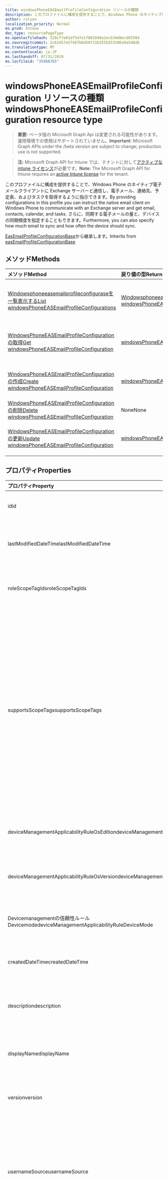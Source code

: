 ```yaml
---
title: windowsPhoneEASEmailProfileConfiguration リソースの種類
description: このプロファイルに構成を提供することで、Windows Phone のネイティブ電子メールクライアントに Exchange サーバーと通信し、電子メール、連絡先、予定表、およびタスクを取得するように指示できます。 さらに、同期する電子メールの量と、デバイスの同期頻度を指定することもできます。
author: rolyon
localization_priority: Normal
ms.prod: Intune
doc_type: resourcePageType
ms.openlocfilehash: 520cf7e01df54fe1f601049a1ecb34d8ecd85504
ms.sourcegitcommit: 2c62457e57467b8d50f21b255b553106a9a5d8d6
ms.translationtype: MT
ms.contentlocale: ja-JP
ms.lasthandoff: 07/31/2019
ms.locfileid: "35968765"
---
```

# <a name="windowsphoneeasemailprofileconfiguration-resource-type"></a><span data-ttu-id="f4303-104">windowsPhoneEASEmailProfileConfiguration リソースの種類</span><span class="sxs-lookup"><span data-stu-id="f4303-104">windowsPhoneEASEmailProfileConfiguration resource type</span></span>

> <span data-ttu-id="f4303-105">**重要:** ベータ版の Microsoft Graph Api は変更される可能性があります。運用環境での使用はサポートされていません。</span><span class="sxs-lookup"><span data-stu-id="f4303-105">**Important:** Microsoft Graph APIs under the /beta version are subject to change; production use is not supported.</span></span>

> <span data-ttu-id="f4303-106">**注:** Microsoft Graph API for Intune では、テナントに対して[アクティブな intune ライセンス](https://go.microsoft.com/fwlink/?linkid=839381)が必要です。</span><span class="sxs-lookup"><span data-stu-id="f4303-106">**Note:** The Microsoft Graph API for Intune requires an [active Intune license](https://go.microsoft.com/fwlink/?linkid=839381) for the tenant.</span></span>

<span data-ttu-id="f4303-107">このプロファイルに構成を提供することで、Windows Phone のネイティブ電子メールクライアントに Exchange サーバーと通信し、電子メール、連絡先、予定表、およびタスクを取得するように指示できます。</span><span class="sxs-lookup"><span data-stu-id="f4303-107">By providing configurations in this profile you can instruct the native email client on Windows Phone to communicate with an Exchange server and get email, contacts, calendar, and tasks.</span></span> <span data-ttu-id="f4303-108">さらに、同期する電子メールの量と、デバイスの同期頻度を指定することもできます。</span><span class="sxs-lookup"><span data-stu-id="f4303-108">Furthermore, you can also specify how much email to sync and how often the device should sync.</span></span>


<span data-ttu-id="f4303-109">[EasEmailProfileConfigurationBase](../resources/intune-deviceconfig-easemailprofileconfigurationbase.md)から継承します。</span><span class="sxs-lookup"><span data-stu-id="f4303-109">Inherits from [easEmailProfileConfigurationBase](../resources/intune-deviceconfig-easemailprofileconfigurationbase.md)</span></span>

## <a name="methods"></a><span data-ttu-id="f4303-110">メソッド</span><span class="sxs-lookup"><span data-stu-id="f4303-110">Methods</span></span>
|<span data-ttu-id="f4303-111">メソッド</span><span class="sxs-lookup"><span data-stu-id="f4303-111">Method</span></span>|<span data-ttu-id="f4303-112">戻り値の型</span><span class="sxs-lookup"><span data-stu-id="f4303-112">Return Type</span></span>|<span data-ttu-id="f4303-113">説明</span><span class="sxs-lookup"><span data-stu-id="f4303-113">Description</span></span>|
|:---|:---|:---|
|[<span data-ttu-id="f4303-114">Windowsphoneeasemailprofileconfiguraseを一覧表示する</span><span class="sxs-lookup"><span data-stu-id="f4303-114">List windowsPhoneEASEmailProfileConfigurations</span></span>](../api/intune-deviceconfig-windowsphoneeasemailprofileconfiguration-list.md)|<span data-ttu-id="f4303-115">[Windowsphoneeasemailprofileconfiguration](../resources/intune-deviceconfig-windowsphoneeasemailprofileconfiguration.md)コレクション</span><span class="sxs-lookup"><span data-stu-id="f4303-115">[windowsPhoneEASEmailProfileConfiguration](../resources/intune-deviceconfig-windowsphoneeasemailprofileconfiguration.md) collection</span></span>|<span data-ttu-id="f4303-116">[Windowsphoneeasemailprofileconfiguration](../resources/intune-deviceconfig-windowsphoneeasemailprofileconfiguration.md)オブジェクトのプロパティとリレーションシップをリストします。</span><span class="sxs-lookup"><span data-stu-id="f4303-116">List properties and relationships of the [windowsPhoneEASEmailProfileConfiguration](../resources/intune-deviceconfig-windowsphoneeasemailprofileconfiguration.md) objects.</span></span>|
|[<span data-ttu-id="f4303-117">WindowsPhoneEASEmailProfileConfiguration の取得</span><span class="sxs-lookup"><span data-stu-id="f4303-117">Get windowsPhoneEASEmailProfileConfiguration</span></span>](../api/intune-deviceconfig-windowsphoneeasemailprofileconfiguration-get.md)|[<span data-ttu-id="f4303-118">windowsPhoneEASEmailProfileConfiguration</span><span class="sxs-lookup"><span data-stu-id="f4303-118">windowsPhoneEASEmailProfileConfiguration</span></span>](../resources/intune-deviceconfig-windowsphoneeasemailprofileconfiguration.md)|<span data-ttu-id="f4303-119">[Windowsphoneeasemailprofileconfiguration](../resources/intune-deviceconfig-windowsphoneeasemailprofileconfiguration.md)オブジェクトのプロパティとリレーションシップを読み取ります。</span><span class="sxs-lookup"><span data-stu-id="f4303-119">Read properties and relationships of the [windowsPhoneEASEmailProfileConfiguration](../resources/intune-deviceconfig-windowsphoneeasemailprofileconfiguration.md) object.</span></span>|
|[<span data-ttu-id="f4303-120">WindowsPhoneEASEmailProfileConfiguration の作成</span><span class="sxs-lookup"><span data-stu-id="f4303-120">Create windowsPhoneEASEmailProfileConfiguration</span></span>](../api/intune-deviceconfig-windowsphoneeasemailprofileconfiguration-create.md)|[<span data-ttu-id="f4303-121">windowsPhoneEASEmailProfileConfiguration</span><span class="sxs-lookup"><span data-stu-id="f4303-121">windowsPhoneEASEmailProfileConfiguration</span></span>](../resources/intune-deviceconfig-windowsphoneeasemailprofileconfiguration.md)|<span data-ttu-id="f4303-122">新しい[Windowsphoneeasemailprofileconfiguration](../resources/intune-deviceconfig-windowsphoneeasemailprofileconfiguration.md)オブジェクトを作成します。</span><span class="sxs-lookup"><span data-stu-id="f4303-122">Create a new [windowsPhoneEASEmailProfileConfiguration](../resources/intune-deviceconfig-windowsphoneeasemailprofileconfiguration.md) object.</span></span>|
|[<span data-ttu-id="f4303-123">WindowsPhoneEASEmailProfileConfiguration の削除</span><span class="sxs-lookup"><span data-stu-id="f4303-123">Delete windowsPhoneEASEmailProfileConfiguration</span></span>](../api/intune-deviceconfig-windowsphoneeasemailprofileconfiguration-delete.md)|<span data-ttu-id="f4303-124">None</span><span class="sxs-lookup"><span data-stu-id="f4303-124">None</span></span>|<span data-ttu-id="f4303-125">[Windowsphoneeasemailprofileconfiguration](../resources/intune-deviceconfig-windowsphoneeasemailprofileconfiguration.md)を削除します。</span><span class="sxs-lookup"><span data-stu-id="f4303-125">Deletes a [windowsPhoneEASEmailProfileConfiguration](../resources/intune-deviceconfig-windowsphoneeasemailprofileconfiguration.md).</span></span>|
|[<span data-ttu-id="f4303-126">WindowsPhoneEASEmailProfileConfiguration の更新</span><span class="sxs-lookup"><span data-stu-id="f4303-126">Update windowsPhoneEASEmailProfileConfiguration</span></span>](../api/intune-deviceconfig-windowsphoneeasemailprofileconfiguration-update.md)|[<span data-ttu-id="f4303-127">windowsPhoneEASEmailProfileConfiguration</span><span class="sxs-lookup"><span data-stu-id="f4303-127">windowsPhoneEASEmailProfileConfiguration</span></span>](../resources/intune-deviceconfig-windowsphoneeasemailprofileconfiguration.md)|<span data-ttu-id="f4303-128">[Windowsphoneeasemailprofileconfiguration](../resources/intune-deviceconfig-windowsphoneeasemailprofileconfiguration.md)オブジェクトのプロパティを更新します。</span><span class="sxs-lookup"><span data-stu-id="f4303-128">Update the properties of a [windowsPhoneEASEmailProfileConfiguration](../resources/intune-deviceconfig-windowsphoneeasemailprofileconfiguration.md) object.</span></span>|

## <a name="properties"></a><span data-ttu-id="f4303-129">プロパティ</span><span class="sxs-lookup"><span data-stu-id="f4303-129">Properties</span></span>
|<span data-ttu-id="f4303-130">プロパティ</span><span class="sxs-lookup"><span data-stu-id="f4303-130">Property</span></span>|<span data-ttu-id="f4303-131">型</span><span class="sxs-lookup"><span data-stu-id="f4303-131">Type</span></span>|<span data-ttu-id="f4303-132">説明</span><span class="sxs-lookup"><span data-stu-id="f4303-132">Description</span></span>|
|:---|:---|:---|
|<span data-ttu-id="f4303-133">id</span><span class="sxs-lookup"><span data-stu-id="f4303-133">id</span></span>|<span data-ttu-id="f4303-134">文字列</span><span class="sxs-lookup"><span data-stu-id="f4303-134">String</span></span>|<span data-ttu-id="f4303-135">エンティティのキー。</span><span class="sxs-lookup"><span data-stu-id="f4303-135">Key of the entity.</span></span> <span data-ttu-id="f4303-136">[deviceConfiguration](../resources/intune-deviceconfig-deviceconfiguration.md) から継承します</span><span class="sxs-lookup"><span data-stu-id="f4303-136">Inherited from [deviceConfiguration](../resources/intune-deviceconfig-deviceconfiguration.md)</span></span>|
|<span data-ttu-id="f4303-137">lastModifiedDateTime</span><span class="sxs-lookup"><span data-stu-id="f4303-137">lastModifiedDateTime</span></span>|<span data-ttu-id="f4303-138">DateTimeOffset</span><span class="sxs-lookup"><span data-stu-id="f4303-138">DateTimeOffset</span></span>|<span data-ttu-id="f4303-139">オブジェクトの最終更新の DateTime。</span><span class="sxs-lookup"><span data-stu-id="f4303-139">DateTime the object was last modified.</span></span> <span data-ttu-id="f4303-140">[deviceConfiguration](../resources/intune-deviceconfig-deviceconfiguration.md) から継承します</span><span class="sxs-lookup"><span data-stu-id="f4303-140">Inherited from [deviceConfiguration](../resources/intune-deviceconfig-deviceconfiguration.md)</span></span>|
|<span data-ttu-id="f4303-141">roleScopeTagIds</span><span class="sxs-lookup"><span data-stu-id="f4303-141">roleScopeTagIds</span></span>|<span data-ttu-id="f4303-142">文字列コレクション</span><span class="sxs-lookup"><span data-stu-id="f4303-142">String collection</span></span>|<span data-ttu-id="f4303-143">このエンティティインスタンスの範囲タグのリスト。</span><span class="sxs-lookup"><span data-stu-id="f4303-143">List of Scope Tags for this Entity instance.</span></span> <span data-ttu-id="f4303-144">[deviceConfiguration](../resources/intune-deviceconfig-deviceconfiguration.md) から継承します</span><span class="sxs-lookup"><span data-stu-id="f4303-144">Inherited from [deviceConfiguration](../resources/intune-deviceconfig-deviceconfiguration.md)</span></span>|
|<span data-ttu-id="f4303-145">supportsScopeTags</span><span class="sxs-lookup"><span data-stu-id="f4303-145">supportsScopeTags</span></span>|<span data-ttu-id="f4303-146">Boolean</span><span class="sxs-lookup"><span data-stu-id="f4303-146">Boolean</span></span>|<span data-ttu-id="f4303-147">基になるデバイス構成がスコープタグの割り当てをサポートしているかどうかを示します。</span><span class="sxs-lookup"><span data-stu-id="f4303-147">Indicates whether or not the underlying Device Configuration supports the assignment of scope tags.</span></span> <span data-ttu-id="f4303-148">この値が false である場合、ScopeTags プロパティへの割り当ては許可されません。エンティティは、スコープを持つユーザーには表示されません。</span><span class="sxs-lookup"><span data-stu-id="f4303-148">Assigning to the ScopeTags property is not allowed when this value is false and entities will not be visible to scoped users.</span></span> <span data-ttu-id="f4303-149">これは Silverlight で作成された従来のポリシーに対して実行され、Azure ポータルでポリシーを削除して再作成することによって解決できます。</span><span class="sxs-lookup"><span data-stu-id="f4303-149">This occurs for Legacy policies created in Silverlight and can be resolved by deleting and recreating the policy in the Azure Portal.</span></span> <span data-ttu-id="f4303-150">このプロパティに値を設定するには、 SetExtrusionDirection メソッドを適用します。</span><span class="sxs-lookup"><span data-stu-id="f4303-150">This property is read-only.</span></span> <span data-ttu-id="f4303-151">[deviceConfiguration](../resources/intune-deviceconfig-deviceconfiguration.md) から継承します</span><span class="sxs-lookup"><span data-stu-id="f4303-151">Inherited from [deviceConfiguration](../resources/intune-deviceconfig-deviceconfiguration.md)</span></span>|
|<span data-ttu-id="f4303-152">deviceManagementApplicabilityRuleOsEdition</span><span class="sxs-lookup"><span data-stu-id="f4303-152">deviceManagementApplicabilityRuleOsEdition</span></span>|[<span data-ttu-id="f4303-153">deviceManagementApplicabilityRuleOsEdition</span><span class="sxs-lookup"><span data-stu-id="f4303-153">deviceManagementApplicabilityRuleOsEdition</span></span>](../resources/intune-deviceconfig-devicemanagementapplicabilityruleosedition.md)|<span data-ttu-id="f4303-154">このポリシーの OS エディションの適用。</span><span class="sxs-lookup"><span data-stu-id="f4303-154">The OS edition applicability for this Policy.</span></span> <span data-ttu-id="f4303-155">[deviceConfiguration](../resources/intune-deviceconfig-deviceconfiguration.md) から継承します</span><span class="sxs-lookup"><span data-stu-id="f4303-155">Inherited from [deviceConfiguration](../resources/intune-deviceconfig-deviceconfiguration.md)</span></span>|
|<span data-ttu-id="f4303-156">deviceManagementApplicabilityRuleOsVersion</span><span class="sxs-lookup"><span data-stu-id="f4303-156">deviceManagementApplicabilityRuleOsVersion</span></span>|[<span data-ttu-id="f4303-157">deviceManagementApplicabilityRuleOsVersion</span><span class="sxs-lookup"><span data-stu-id="f4303-157">deviceManagementApplicabilityRuleOsVersion</span></span>](../resources/intune-deviceconfig-devicemanagementapplicabilityruleosversion.md)|<span data-ttu-id="f4303-158">このポリシーの OS バージョン適用ルール。</span><span class="sxs-lookup"><span data-stu-id="f4303-158">The OS version applicability rule for this Policy.</span></span> <span data-ttu-id="f4303-159">[deviceConfiguration](../resources/intune-deviceconfig-deviceconfiguration.md) から継承します</span><span class="sxs-lookup"><span data-stu-id="f4303-159">Inherited from [deviceConfiguration](../resources/intune-deviceconfig-deviceconfiguration.md)</span></span>|
|<span data-ttu-id="f4303-160">Devicemanagementの信頼性ルール Devicemode</span><span class="sxs-lookup"><span data-stu-id="f4303-160">deviceManagementApplicabilityRuleDeviceMode</span></span>|[<span data-ttu-id="f4303-161">Devicemanagementの信頼性ルール Devicemode</span><span class="sxs-lookup"><span data-stu-id="f4303-161">deviceManagementApplicabilityRuleDeviceMode</span></span>](../resources/intune-deviceconfig-devicemanagementapplicabilityruledevicemode.md)|<span data-ttu-id="f4303-162">このポリシーのデバイスモード適用ルール。</span><span class="sxs-lookup"><span data-stu-id="f4303-162">The device mode applicability rule for this Policy.</span></span> <span data-ttu-id="f4303-163">[deviceConfiguration](../resources/intune-deviceconfig-deviceconfiguration.md) から継承します</span><span class="sxs-lookup"><span data-stu-id="f4303-163">Inherited from [deviceConfiguration](../resources/intune-deviceconfig-deviceconfiguration.md)</span></span>|
|<span data-ttu-id="f4303-164">createdDateTime</span><span class="sxs-lookup"><span data-stu-id="f4303-164">createdDateTime</span></span>|<span data-ttu-id="f4303-165">DateTimeOffset</span><span class="sxs-lookup"><span data-stu-id="f4303-165">DateTimeOffset</span></span>|<span data-ttu-id="f4303-166">オブジェクトが作成された DateTime。</span><span class="sxs-lookup"><span data-stu-id="f4303-166">DateTime the object was created.</span></span> <span data-ttu-id="f4303-167">[deviceConfiguration](../resources/intune-deviceconfig-deviceconfiguration.md) から継承します</span><span class="sxs-lookup"><span data-stu-id="f4303-167">Inherited from [deviceConfiguration](../resources/intune-deviceconfig-deviceconfiguration.md)</span></span>|
|<span data-ttu-id="f4303-168">description</span><span class="sxs-lookup"><span data-stu-id="f4303-168">description</span></span>|<span data-ttu-id="f4303-169">String</span><span class="sxs-lookup"><span data-stu-id="f4303-169">String</span></span>|<span data-ttu-id="f4303-170">管理者が指定した、デバイス構成についての説明。</span><span class="sxs-lookup"><span data-stu-id="f4303-170">Admin provided description of the Device Configuration.</span></span> <span data-ttu-id="f4303-171">[deviceConfiguration](../resources/intune-deviceconfig-deviceconfiguration.md) から継承します</span><span class="sxs-lookup"><span data-stu-id="f4303-171">Inherited from [deviceConfiguration](../resources/intune-deviceconfig-deviceconfiguration.md)</span></span>|
|<span data-ttu-id="f4303-172">displayName</span><span class="sxs-lookup"><span data-stu-id="f4303-172">displayName</span></span>|<span data-ttu-id="f4303-173">String</span><span class="sxs-lookup"><span data-stu-id="f4303-173">String</span></span>|<span data-ttu-id="f4303-174">管理者が指定した、デバイス構成の名前。</span><span class="sxs-lookup"><span data-stu-id="f4303-174">Admin provided name of the device configuration.</span></span> <span data-ttu-id="f4303-175">[deviceConfiguration](../resources/intune-deviceconfig-deviceconfiguration.md) から継承します</span><span class="sxs-lookup"><span data-stu-id="f4303-175">Inherited from [deviceConfiguration](../resources/intune-deviceconfig-deviceconfiguration.md)</span></span>|
|<span data-ttu-id="f4303-176">version</span><span class="sxs-lookup"><span data-stu-id="f4303-176">version</span></span>|<span data-ttu-id="f4303-177">Int32</span><span class="sxs-lookup"><span data-stu-id="f4303-177">Int32</span></span>|<span data-ttu-id="f4303-178">デバイス構成のバージョン。</span><span class="sxs-lookup"><span data-stu-id="f4303-178">Version of the device configuration.</span></span> <span data-ttu-id="f4303-179">[deviceConfiguration](../resources/intune-deviceconfig-deviceconfiguration.md) から継承します</span><span class="sxs-lookup"><span data-stu-id="f4303-179">Inherited from [deviceConfiguration](../resources/intune-deviceconfig-deviceconfiguration.md)</span></span>|
|<span data-ttu-id="f4303-180">usernameSource</span><span class="sxs-lookup"><span data-stu-id="f4303-180">usernameSource</span></span>|[<span data-ttu-id="f4303-181">userEmailSource</span><span class="sxs-lookup"><span data-stu-id="f4303-181">userEmailSource</span></span>](../resources/intune-deviceconfig-useremailsource.md)|<span data-ttu-id="f4303-182">ユーザー名属性。 AAD から選択され、デバイスにインストールする前にこのプロファイルに挿入されます。</span><span class="sxs-lookup"><span data-stu-id="f4303-182">Username attribute that is picked from AAD and injected into this profile before installing on the device.</span></span> <span data-ttu-id="f4303-183">[EasEmailProfileConfigurationBase](../resources/intune-deviceconfig-easemailprofileconfigurationbase.md)から継承されます。</span><span class="sxs-lookup"><span data-stu-id="f4303-183">Inherited from [easEmailProfileConfigurationBase](../resources/intune-deviceconfig-easemailprofileconfigurationbase.md).</span></span> <span data-ttu-id="f4303-184">可能な値は、`userPrincipalName`、`primarySmtpAddress` です。</span><span class="sxs-lookup"><span data-stu-id="f4303-184">Possible values are: `userPrincipalName`, `primarySmtpAddress`.</span></span>|
|<span data-ttu-id="f4303-185">usernameAADSource</span><span class="sxs-lookup"><span data-stu-id="f4303-185">usernameAADSource</span></span>|[<span data-ttu-id="f4303-186">usernameSource</span><span class="sxs-lookup"><span data-stu-id="f4303-186">usernameSource</span></span>](../resources/intune-deviceconfig-usernamesource.md)|<span data-ttu-id="f4303-187">メールプロファイルのユーザー名を取得するために使用される AAD フィールドの名前。</span><span class="sxs-lookup"><span data-stu-id="f4303-187">Name of the AAD field, that will be used to retrieve UserName for email profile.</span></span> <span data-ttu-id="f4303-188">[EasEmailProfileConfigurationBase](../resources/intune-deviceconfig-easemailprofileconfigurationbase.md)から継承されます。</span><span class="sxs-lookup"><span data-stu-id="f4303-188">Inherited from [easEmailProfileConfigurationBase](../resources/intune-deviceconfig-easemailprofileconfigurationbase.md).</span></span> <span data-ttu-id="f4303-189">可能な値は、`userPrincipalName`、`primarySmtpAddress`、`samAccountName` です。</span><span class="sxs-lookup"><span data-stu-id="f4303-189">Possible values are: `userPrincipalName`, `primarySmtpAddress`, `samAccountName`.</span></span>|
|<span data-ttu-id="f4303-190">userDomainNameSource</span><span class="sxs-lookup"><span data-stu-id="f4303-190">userDomainNameSource</span></span>|[<span data-ttu-id="f4303-191">domainNameSource</span><span class="sxs-lookup"><span data-stu-id="f4303-191">domainNameSource</span></span>](../resources/intune-deviceconfig-domainnamesource.md)|<span data-ttu-id="f4303-192">UserDomainname 属性。 AAD から選択され、デバイスにインストールする前にこのプロファイルに挿入されます。</span><span class="sxs-lookup"><span data-stu-id="f4303-192">UserDomainname attribute that is picked from AAD and injected into this profile before installing on the device.</span></span> <span data-ttu-id="f4303-193">[EasEmailProfileConfigurationBase](../resources/intune-deviceconfig-easemailprofileconfigurationbase.md)から継承されます。</span><span class="sxs-lookup"><span data-stu-id="f4303-193">Inherited from [easEmailProfileConfigurationBase](../resources/intune-deviceconfig-easemailprofileconfigurationbase.md).</span></span> <span data-ttu-id="f4303-194">可能な値は、`fullDomainName`、`netBiosDomainName` です。</span><span class="sxs-lookup"><span data-stu-id="f4303-194">Possible values are: `fullDomainName`, `netBiosDomainName`.</span></span>|
|<span data-ttu-id="f4303-195">customDomainName</span><span class="sxs-lookup"><span data-stu-id="f4303-195">customDomainName</span></span>|<span data-ttu-id="f4303-196">String</span><span class="sxs-lookup"><span data-stu-id="f4303-196">String</span></span>|<span data-ttu-id="f4303-197">デバイスにインストールする前に電子メールプロファイルを生成するときに使用するカスタムドメイン名の値。</span><span class="sxs-lookup"><span data-stu-id="f4303-197">Custom domain name value used while generating an email profile before installing on the device.</span></span> <span data-ttu-id="f4303-198">[EasEmailProfileConfigurationBase](../resources/intune-deviceconfig-easemailprofileconfigurationbase.md)から継承します。</span><span class="sxs-lookup"><span data-stu-id="f4303-198">Inherited from [easEmailProfileConfigurationBase](../resources/intune-deviceconfig-easemailprofileconfigurationbase.md)</span></span>|
|<span data-ttu-id="f4303-199">accountName</span><span class="sxs-lookup"><span data-stu-id="f4303-199">accountName</span></span>|<span data-ttu-id="f4303-200">String</span><span class="sxs-lookup"><span data-stu-id="f4303-200">String</span></span>|<span data-ttu-id="f4303-201">アカウント名。</span><span class="sxs-lookup"><span data-stu-id="f4303-201">Account name.</span></span>|
|<span data-ttu-id="f4303-202">applyOnlyToWindowsPhone81</span><span class="sxs-lookup"><span data-stu-id="f4303-202">applyOnlyToWindowsPhone81</span></span>|<span data-ttu-id="f4303-203">Boolean</span><span class="sxs-lookup"><span data-stu-id="f4303-203">Boolean</span></span>|<span data-ttu-id="f4303-204">このポリシーを Windows 8.1 にのみ適用するかどうかを示す値。</span><span class="sxs-lookup"><span data-stu-id="f4303-204">Value indicating whether this policy only applies to Windows 8.1.</span></span> <span data-ttu-id="f4303-205">このプロパティは読み取り専用です。</span><span class="sxs-lookup"><span data-stu-id="f4303-205">This property is read-only.</span></span>|
|<span data-ttu-id="f4303-206">syncCalendar</span><span class="sxs-lookup"><span data-stu-id="f4303-206">syncCalendar</span></span>|<span data-ttu-id="f4303-207">Boolean</span><span class="sxs-lookup"><span data-stu-id="f4303-207">Boolean</span></span>|<span data-ttu-id="f4303-208">予定表を同期するかどうかを指定します。</span><span class="sxs-lookup"><span data-stu-id="f4303-208">Whether or not to sync the calendar.</span></span>|
|<span data-ttu-id="f4303-209">syncContacts</span><span class="sxs-lookup"><span data-stu-id="f4303-209">syncContacts</span></span>|<span data-ttu-id="f4303-210">Boolean</span><span class="sxs-lookup"><span data-stu-id="f4303-210">Boolean</span></span>|<span data-ttu-id="f4303-211">連絡先を同期するかどうかを指定します。</span><span class="sxs-lookup"><span data-stu-id="f4303-211">Whether or not to sync contacts.</span></span>|
|<span data-ttu-id="f4303-212">syncTasks</span><span class="sxs-lookup"><span data-stu-id="f4303-212">syncTasks</span></span>|<span data-ttu-id="f4303-213">Boolean</span><span class="sxs-lookup"><span data-stu-id="f4303-213">Boolean</span></span>|<span data-ttu-id="f4303-214">タスクを同期するかどうかを指定します。</span><span class="sxs-lookup"><span data-stu-id="f4303-214">Whether or not to sync tasks.</span></span>|
|<span data-ttu-id="f4303-215">durationOfEmailToSync</span><span class="sxs-lookup"><span data-stu-id="f4303-215">durationOfEmailToSync</span></span>|[<span data-ttu-id="f4303-216">emailSyncDuration</span><span class="sxs-lookup"><span data-stu-id="f4303-216">emailSyncDuration</span></span>](../resources/intune-deviceconfig-emailsyncduration.md)|<span data-ttu-id="f4303-217">同期する電子メールの期間。可能な値は`userDefined`、 `oneDay`、 `threeDays` `oneWeek` `twoWeeks` `oneMonth`、、、、 `unlimited`、です。</span><span class="sxs-lookup"><span data-stu-id="f4303-217">Duration of email to sync. Possible values are: `userDefined`, `oneDay`, `threeDays`, `oneWeek`, `twoWeeks`, `oneMonth`, `unlimited`.</span></span>|
|<span data-ttu-id="f4303-218">emailAddressSource</span><span class="sxs-lookup"><span data-stu-id="f4303-218">emailAddressSource</span></span>|[<span data-ttu-id="f4303-219">userEmailSource</span><span class="sxs-lookup"><span data-stu-id="f4303-219">userEmailSource</span></span>](../resources/intune-deviceconfig-useremailsource.md)|<span data-ttu-id="f4303-220">AAD から選択され、デバイスにインストールする前にこのプロファイルに挿入される電子メール属性。</span><span class="sxs-lookup"><span data-stu-id="f4303-220">Email attribute that is picked from AAD and injected into this profile before installing on the device.</span></span> <span data-ttu-id="f4303-221">可能な値は、`userPrincipalName`、`primarySmtpAddress` です。</span><span class="sxs-lookup"><span data-stu-id="f4303-221">Possible values are: `userPrincipalName`, `primarySmtpAddress`.</span></span>|
|<span data-ttu-id="f4303-222">emailSyncSchedule</span><span class="sxs-lookup"><span data-stu-id="f4303-222">emailSyncSchedule</span></span>|[<span data-ttu-id="f4303-223">emailSyncSchedule</span><span class="sxs-lookup"><span data-stu-id="f4303-223">emailSyncSchedule</span></span>](../resources/intune-deviceconfig-emailsyncschedule.md)|<span data-ttu-id="f4303-224">電子メール同期スケジュール。</span><span class="sxs-lookup"><span data-stu-id="f4303-224">Email sync schedule.</span></span> <span data-ttu-id="f4303-225">可能な値は、`userDefined`、`asMessagesArrive`、`manual`、`fifteenMinutes`、`thirtyMinutes`、`sixtyMinutes`、`basedOnMyUsage` です。</span><span class="sxs-lookup"><span data-stu-id="f4303-225">Possible values are: `userDefined`, `asMessagesArrive`, `manual`, `fifteenMinutes`, `thirtyMinutes`, `sixtyMinutes`, `basedOnMyUsage`.</span></span>|
|<span data-ttu-id="f4303-226">hostName</span><span class="sxs-lookup"><span data-stu-id="f4303-226">hostName</span></span>|<span data-ttu-id="f4303-227">String</span><span class="sxs-lookup"><span data-stu-id="f4303-227">String</span></span>|<span data-ttu-id="f4303-228">ネイティブメールアプリが接続する Exchange の場所 (URL)。</span><span class="sxs-lookup"><span data-stu-id="f4303-228">Exchange location that (URL) that the native mail app connects to.</span></span>|
|<span data-ttu-id="f4303-229">requireSsl</span><span class="sxs-lookup"><span data-stu-id="f4303-229">requireSsl</span></span>|<span data-ttu-id="f4303-230">Boolean</span><span class="sxs-lookup"><span data-stu-id="f4303-230">Boolean</span></span>|<span data-ttu-id="f4303-231">SSL を使用するかどうかを示します。</span><span class="sxs-lookup"><span data-stu-id="f4303-231">Indicates whether or not to use SSL.</span></span>|

## <a name="relationships"></a><span data-ttu-id="f4303-232">リレーションシップ</span><span class="sxs-lookup"><span data-stu-id="f4303-232">Relationships</span></span>
|<span data-ttu-id="f4303-233">リレーションシップ</span><span class="sxs-lookup"><span data-stu-id="f4303-233">Relationship</span></span>|<span data-ttu-id="f4303-234">型</span><span class="sxs-lookup"><span data-stu-id="f4303-234">Type</span></span>|<span data-ttu-id="f4303-235">説明</span><span class="sxs-lookup"><span data-stu-id="f4303-235">Description</span></span>|
|:---|:---|:---|
|<span data-ttu-id="f4303-236">groupAssignments</span><span class="sxs-lookup"><span data-stu-id="f4303-236">groupAssignments</span></span>|<span data-ttu-id="f4303-237">[deviceConfigurationGroupAssignment](../resources/intune-deviceconfig-deviceconfigurationgroupassignment.md)コレクション</span><span class="sxs-lookup"><span data-stu-id="f4303-237">[deviceConfigurationGroupAssignment](../resources/intune-deviceconfig-deviceconfigurationgroupassignment.md) collection</span></span>|<span data-ttu-id="f4303-238">デバイスの構成プロファイルのグループ割り当てのリストです。</span><span class="sxs-lookup"><span data-stu-id="f4303-238">The list of group assignments for the device configuration profile.</span></span> <span data-ttu-id="f4303-239">[deviceConfiguration](../resources/intune-deviceconfig-deviceconfiguration.md) から継承します</span><span class="sxs-lookup"><span data-stu-id="f4303-239">Inherited from [deviceConfiguration](../resources/intune-deviceconfig-deviceconfiguration.md)</span></span>|
|<span data-ttu-id="f4303-240">assignments</span><span class="sxs-lookup"><span data-stu-id="f4303-240">assignments</span></span>|<span data-ttu-id="f4303-241">[deviceConfigurationAssignment](../resources/intune-deviceconfig-deviceconfigurationassignment.md) コレクション</span><span class="sxs-lookup"><span data-stu-id="f4303-241">[deviceConfigurationAssignment](../resources/intune-deviceconfig-deviceconfigurationassignment.md) collection</span></span>|<span data-ttu-id="f4303-242">デバイスの構成プロファイルの割り当てのリスト。</span><span class="sxs-lookup"><span data-stu-id="f4303-242">The list of assignments for the device configuration profile.</span></span> <span data-ttu-id="f4303-243">[deviceConfiguration](../resources/intune-deviceconfig-deviceconfiguration.md) から継承します</span><span class="sxs-lookup"><span data-stu-id="f4303-243">Inherited from [deviceConfiguration](../resources/intune-deviceconfig-deviceconfiguration.md)</span></span>|
|<span data-ttu-id="f4303-244">deviceStatuses</span><span class="sxs-lookup"><span data-stu-id="f4303-244">deviceStatuses</span></span>|<span data-ttu-id="f4303-245">[deviceConfigurationDeviceStatus](../resources/intune-deviceconfig-deviceconfigurationdevicestatus.md) コレクション</span><span class="sxs-lookup"><span data-stu-id="f4303-245">[deviceConfigurationDeviceStatus](../resources/intune-deviceconfig-deviceconfigurationdevicestatus.md) collection</span></span>|<span data-ttu-id="f4303-246">デバイスごとのデバイス構成のインストール状況。</span><span class="sxs-lookup"><span data-stu-id="f4303-246">Device configuration installation status by device.</span></span> <span data-ttu-id="f4303-247">[deviceConfiguration](../resources/intune-deviceconfig-deviceconfiguration.md) から継承します</span><span class="sxs-lookup"><span data-stu-id="f4303-247">Inherited from [deviceConfiguration](../resources/intune-deviceconfig-deviceconfiguration.md)</span></span>|
|<span data-ttu-id="f4303-248">userStatuses</span><span class="sxs-lookup"><span data-stu-id="f4303-248">userStatuses</span></span>|<span data-ttu-id="f4303-249">[deviceConfigurationUserStatus](../resources/intune-deviceconfig-deviceconfigurationuserstatus.md) コレクション</span><span class="sxs-lookup"><span data-stu-id="f4303-249">[deviceConfigurationUserStatus](../resources/intune-deviceconfig-deviceconfigurationuserstatus.md) collection</span></span>|<span data-ttu-id="f4303-250">ユーザーごとのデバイス構成のインストール状態。</span><span class="sxs-lookup"><span data-stu-id="f4303-250">Device configuration installation status by user.</span></span> <span data-ttu-id="f4303-251">[deviceConfiguration](../resources/intune-deviceconfig-deviceconfiguration.md) から継承します</span><span class="sxs-lookup"><span data-stu-id="f4303-251">Inherited from [deviceConfiguration](../resources/intune-deviceconfig-deviceconfiguration.md)</span></span>|
|<span data-ttu-id="f4303-252">deviceStatusOverview</span><span class="sxs-lookup"><span data-stu-id="f4303-252">deviceStatusOverview</span></span>|[<span data-ttu-id="f4303-253">deviceConfigurationDeviceOverview</span><span class="sxs-lookup"><span data-stu-id="f4303-253">deviceConfigurationDeviceOverview</span></span>](../resources/intune-deviceconfig-deviceconfigurationdeviceoverview.md)|<span data-ttu-id="f4303-254">デバイス構成のデバイス状態の概要 ([deviceConfiguration](../resources/intune-deviceconfig-deviceconfiguration.md) から継承)</span><span class="sxs-lookup"><span data-stu-id="f4303-254">Device Configuration devices status overview Inherited from [deviceConfiguration](../resources/intune-deviceconfig-deviceconfiguration.md)</span></span>|
|<span data-ttu-id="f4303-255">userStatusOverview</span><span class="sxs-lookup"><span data-stu-id="f4303-255">userStatusOverview</span></span>|[<span data-ttu-id="f4303-256">deviceConfigurationUserOverview</span><span class="sxs-lookup"><span data-stu-id="f4303-256">deviceConfigurationUserOverview</span></span>](../resources/intune-deviceconfig-deviceconfigurationuseroverview.md)|<span data-ttu-id="f4303-257">デバイス構成のユーザー状態の概要 ([deviceConfiguration](../resources/intune-deviceconfig-deviceconfiguration.md) から継承)</span><span class="sxs-lookup"><span data-stu-id="f4303-257">Device Configuration users status overview Inherited from [deviceConfiguration](../resources/intune-deviceconfig-deviceconfiguration.md)</span></span>|
|<span data-ttu-id="f4303-258">deviceSettingStateSummaries</span><span class="sxs-lookup"><span data-stu-id="f4303-258">deviceSettingStateSummaries</span></span>|<span data-ttu-id="f4303-259">[settingStateDeviceSummary](../resources/intune-deviceconfig-settingstatedevicesummary.md) コレクション</span><span class="sxs-lookup"><span data-stu-id="f4303-259">[settingStateDeviceSummary](../resources/intune-deviceconfig-settingstatedevicesummary.md) collection</span></span>|<span data-ttu-id="f4303-260">デバイス構成設定状態のデバイスの要約 ([deviceConfiguration](../resources/intune-deviceconfig-deviceconfiguration.md) から継承)</span><span class="sxs-lookup"><span data-stu-id="f4303-260">Device Configuration Setting State Device Summary Inherited from [deviceConfiguration](../resources/intune-deviceconfig-deviceconfiguration.md)</span></span>|

## <a name="json-representation"></a><span data-ttu-id="f4303-261">JSON 表記</span><span class="sxs-lookup"><span data-stu-id="f4303-261">JSON Representation</span></span>
<span data-ttu-id="f4303-262">以下は、リソースの JSON 表記です。</span><span class="sxs-lookup"><span data-stu-id="f4303-262">Here is a JSON representation of the resource.</span></span>
<!-- {
  "blockType": "resource",
  "keyProperty": "id",
  "@odata.type": "microsoft.graph.windowsPhoneEASEmailProfileConfiguration"
}
-->
``` json
{
  "@odata.type": "#microsoft.graph.windowsPhoneEASEmailProfileConfiguration",
  "id": "String (identifier)",
  "lastModifiedDateTime": "String (timestamp)",
  "roleScopeTagIds": [
    "String"
  ],
  "supportsScopeTags": true,
  "deviceManagementApplicabilityRuleOsEdition": {
    "@odata.type": "microsoft.graph.deviceManagementApplicabilityRuleOsEdition",
    "osEditionTypes": [
      "String"
    ],
    "name": "String",
    "ruleType": "String"
  },
  "deviceManagementApplicabilityRuleOsVersion": {
    "@odata.type": "microsoft.graph.deviceManagementApplicabilityRuleOsVersion",
    "minOSVersion": "String",
    "maxOSVersion": "String",
    "name": "String",
    "ruleType": "String"
  },
  "deviceManagementApplicabilityRuleDeviceMode": {
    "@odata.type": "microsoft.graph.deviceManagementApplicabilityRuleDeviceMode",
    "deviceMode": "String",
    "name": "String",
    "ruleType": "String"
  },
  "createdDateTime": "String (timestamp)",
  "description": "String",
  "displayName": "String",
  "version": 1024,
  "usernameSource": "String",
  "usernameAADSource": "String",
  "userDomainNameSource": "String",
  "customDomainName": "String",
  "accountName": "String",
  "applyOnlyToWindowsPhone81": true,
  "syncCalendar": true,
  "syncContacts": true,
  "syncTasks": true,
  "durationOfEmailToSync": "String",
  "emailAddressSource": "String",
  "emailSyncSchedule": "String",
  "hostName": "String",
  "requireSsl": true
}
```





